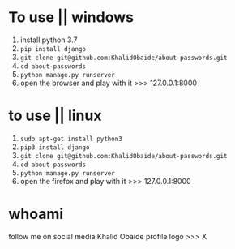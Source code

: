 # To use || windows
1. install python 3.7
2. ``` pip install django ```
3. ``` git clone git@github.com:KhalidObaide/about-passwords.git ```
4. ``` cd about-passwords ```
5. ``` python manage.py runserver ```
6. open the browser and play with it >>> 127.0.0.1:8000


# to use || linux
1. ``` sudo apt-get install python3 ```
2. ``` pip3 install django ```
3. ``` git clone git@github.com:KhalidObaide/about-passwords.git ``` 
4. ``` cd about-passwords ```
5. ```python manage.py runserver``` 
6. open the firefox and play with it >>> 127.0.0.1:8000

# whoami
  follow me on social media 
  Khalid Obaide 
  profile logo >>> X
